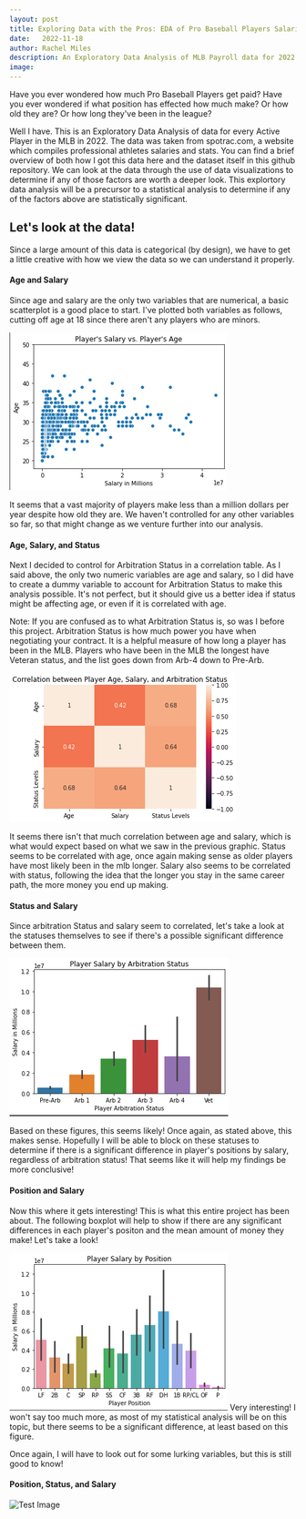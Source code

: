 ```yaml
---
layout: post
title: Exploring Data with the Pros: EDA of Pro Baseball Players Salaries
date:   2022-11-18
author: Rachel Miles
description: An Exploratory Data Analysis of MLB Payroll data for 2022!
image: 
---
```


Have you ever wondered how much Pro Baseball Players get paid? Have you ever wondered if what position has effected how much make? Or how old they are? Or how long they've been in the league? 

Well I have. This is an Exploratory Data Analysis of data for every Active Player in the MLB in 2022. The data was taken from spotrac.com, a website which compiles professional athletes salaries and stats. You can find a brief overview of both how I got this data here and the dataset itself in this github repository. We can look at the data through the use of data visualizations to determine if any of those factors are worth a deeper look. This explortory data analysis will be a precursor to a statistical analysis to determine if any of the factors above are statistically significant.

## Let's look at the data!

Since a large amount of this data is categorical (by design), we have to get a little creative with how we view the data so we can understand it properly. 


#### Age and Salary
Since age and salary are the only two variables that are numerical, a basic scatterplot is a good place to start. I've plotted both variables as follows, cutting off age at 18 since there aren't any players who are minors. 

![Test Image](https://raw.githubusercontent.com/rmiles7720/stat386-projects/main/assets/images/Scatterplot.png)

It seems that a vast majority of players make less than a million dollars per year despite how old they are. We haven't controlled for any other variables so far, so that might change as we venture further into our analysis. 



#### Age, Salary, and Status
Next I decided to control for Arbitration Status in a correlation table. As I said above, the only two numeric variables are age and salary, so I did have to create a dummy variable to account for Arbitration Status to make this analysis possible. It's not perfect, but it should give us a better idea if status might be affecting age, or even if it is correlated with age.

Note: If you are confused as to what Arbitration Status is, so was I before this project. Arbitration Status is how much power you have when negotiating your contract. It is a helpful measure of how long a player has been in the MLB. Players who have been in the MLB the longest have Veteran status, and the list goes down from Arb-4 down to Pre-Arb.

![Test Image](https://raw.githubusercontent.com/rmiles7720/stat386-projects/main/assets/images/Correlation.png)

It seems there isn't that much correlation between age and salary, which is what would expect based on what we saw in the previous graphic. Status seems to be correlated with age, once again making sense as older players have most likely been in the mlb longer. Salary also seems to be correlated with status, following the idea that the longer you stay in the same career path, the more money you end up making. 



#### Status and Salary 
Since arbitration Status and salary seem to correlated, let's take a look at the statuses themselves to see if there's a possible significant difference between them.

![Test Image](https://raw.githubusercontent.com/rmiles7720/stat386-projects/main/assets/images/ArbitrationVSStatus.png)

Based on these figures, this seems likely! Once again, as stated above, this makes sense. Hopefully I will be able to block on these statuses to determine if there is a significant difference in player's positions by salary, regardless of arbitration status! That seems like it will help my findings be more conclusive!



#### Position and Salary
Now this where it gets interesting! This is what this entire project has been about. The following boxplot will help to show if there are any significant differences in each player's positon and the mean amount of money they make! Let's take a look!

![Test Image](https://raw.githubusercontent.com/rmiles7720/stat386-projects/main/assets/images/PositionVSSalary.png)
Very interesting! I won't say too much more, as most of my statistical analysis will be on this topic, but there seems to be a significant difference, at least based on this figure. 

Once again, I will have to look out for some lurking variables, but this is still good to know!


#### Position, Status, and Salary
![Test Image](https://raw.githubusercontent.com/rmiles7720/stat386-projects/main/assets/images/_______________________)




